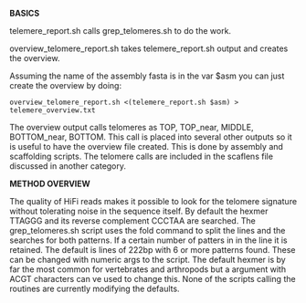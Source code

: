 **BASICS**

telemere_report.sh calls grep_telomeres.sh to do the work.

overview_telomere_report.sh takes telemere_report.sh output and creates the overview.

Assuming the name of the assembly fasta is in the var $asm you can just create the overview by doing:

```overview_telomere_report.sh <(telemere_report.sh $asm) > telemere_overview.txt ```

The overview output calls telomeres as TOP, TOP_near, MIDDLE, BOTTOM_near, BOTTOM.
This call is placed into several other outputs so it is useful to have the overview file created.
This is done by assembly and scaffolding scripts.
The telomere calls are included in the scaflens file discussed in another category.

**METHOD OVERVIEW**

The quality of HiFi reads makes it possible to look for the telomere signature without tolerating noise in the sequence itself.
By default the hexmer TTAGGG and its reverse complement CCCTAA are searched. The grep_telomeres.sh script uses the fold command
to split the lines and the searches for both patterns. If a certain number of patters in in the line it is retained.
The default is lines of 222bp with 6 or more patterns found. These can be changed with numeric args to the script.
The default hexmer is by far the most common for vertebrates and arthropods but a argument with ACGT characters can ve used
to change this. None of the scripts calling the routines are currently modifying the defaults.
